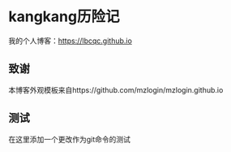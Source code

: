 # kangkang历险记

我的个人博客：<https://lbcqc.github.io>




## 致谢

本博客外观模板来自https://github.com/mzlogin/mzlogin.github.io


## 测试
在这里添加一个更改作为git命令的测试
